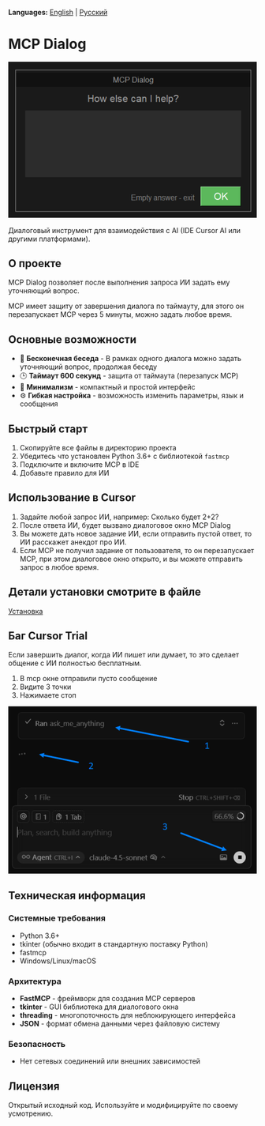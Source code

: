 **Languages:** [English](README.md) | [Русский](README_ru.md)

# MCP Dialog

![Popup](./popup.png)

Диалоговый инструмент для взаимодействия с AI (IDE Cursor AI или другими платформами).

## О проекте

MCP Dialog позволяет после выполнения запроса ИИ задать ему уточняющий вопрос.

MCP имеет защиту от завершения диалога по таймауту, для этого он перезапускает MCP через 5 минуты, можно задать любое время.

## Основные возможности

- 🔄 **Бесконечная беседа** - В рамках одного диалога можно задать уточняющий вопрос, продолжая беседу
- 🕒 **Таймаут 600 секунд** - защита от таймаута (перезапуск MCP)
- 🎨 **Минимализм** - компактный и простой интерфейс
- ⚙️ **Гибкая настройка** - возможность изменить параметры, язык и сообщения

## Быстрый старт

1. Скопируйте все файлы в директорию проекта
2. Убедитесь что установлен Python 3.6+ с библиотекой `fastmcp`
3. Подключите и включите MCP в IDE
4. Добавьте правило для ИИ

## Использование в Cursor

1. Задайте любой запрос ИИ, например: Сколько будет 2+2?
2. После ответа ИИ, будет вызвано диалоговое окно MCP Dialog
3. Вы можете дать новое задание ИИ, если отправить пустой ответ, то ИИ расскажет анекдот про ИИ.
4. Если MCP не получил задание от пользователя, то он перезапускает MCP, при этом диалоговое окно открыто, и вы можете отправить запрос в любое время.

## Детали установки смотрите в файле
[Установка](install_ru.md)

## Баг Cursor Trial

Если завершить диалог, когда ИИ пишет или думает, то это сделает общение с ИИ полностью бесплатным.
1. В mcp окне отправили пусто сообщение
2. Видите 3 точки
3. Нажимаете стоп

![Когда нажать стоп](./when-to-stop.png)


## Техническая информация

### Системные требования

- Python 3.6+
- tkinter (обычно входит в стандартную поставку Python)
- fastmcp
- Windows/Linux/macOS

### Архитектура

- **FastMCP** - фреймворк для создания MCP серверов
- **tkinter** - GUI библиотека для диалогового окна  
- **threading** - многопоточность для неблокирующего интерфейса
- **JSON** - формат обмена данными через файловую систему

### Безопасность

- Нет сетевых соединений или внешних зависимостей

## Лицензия

Открытый исходный код. Используйте и модифицируйте по своему усмотрению.

